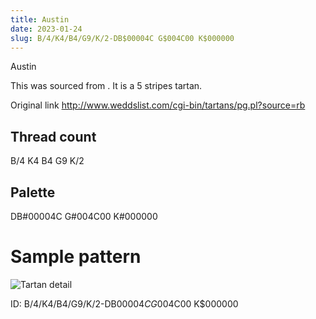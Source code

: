 ```yaml
---
title: Austin
date: 2023-01-24
slug: B/4/K4/B4/G9/K/2-DB$00004C G$004C00 K$000000
---
```

Austin

This was sourced from <no value>.  It is a 5 stripes tartan.

Original link http://www.weddslist.com/cgi-bin/tartans/pg.pl?source=rb

## Thread count
B/4 K4 B4 G9 K/2

## Palette
DB#00004C G#004C00 K#000000

# Sample pattern

![Tartan detail](tartan.png "B/4 K4 B4 G9 K/2 tartan")

ID: B/4/K4/B4/G9/K/2-DB$00004C G$004C00 K$000000